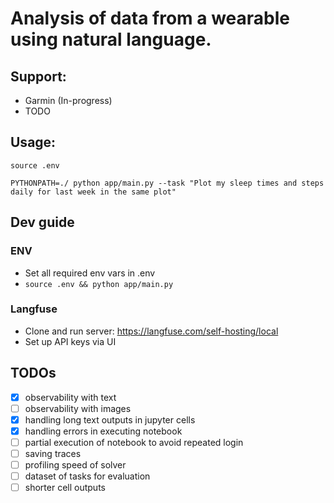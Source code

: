 # Analysis of data from a wearable using natural language.

## Support:

- Garmin (In-progress)
- TODO

## Usage:

```
source .env
```

```
PYTHONPATH=./ python app/main.py --task "Plot my sleep times and steps daily for last week in the same plot"
```

## Dev guide

### ENV

- Set all required env vars in .env
- `source .env && python app/main.py`

### Langfuse

- Clone and run server: https://langfuse.com/self-hosting/local
- Set up API keys via UI

## TODOs

- [x] observability with text
- [ ] observability with images
- [x] handling long text outputs in jupyter cells
- [x] handling errors in executing notebook
- [ ] partial execution of notebook to avoid repeated login
- [ ] saving traces
- [ ] profiling speed of solver
- [ ] dataset of tasks for evaluation
- [ ] shorter cell outputs
